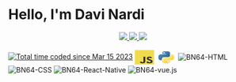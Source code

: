 # Hello, I'm Davi Nardi
<div align="center">
  <a href="https://github-readme-stats.vercel.app/api?username=BN0640"><img height="150em" src="https://github-readme-stats.vercel.app/api?username=BN0640&show_icons=true&include_all_commits=true&count_private=true&title_color=00e7ff&icon_color=00e7ff&text_color=9f9f9f&bg_color=000"/>
    
  <img height="150em" src="https://github-readme-stats.vercel.app/api/top-langs/?username=BN0640&langs_count=10&layout=compact&title_color=00e7ff&text_color=00e7ff&bg_color=000"/>
    
  <img height="150" src="https://github-readme-streak-stats.herokuapp.com/?user=BN0640&theme=black-ice&mode=weekly&background=000000">
</div>
 
<div style="display: inline_block"><br>
  <a href="https://wakatime.com/@4f1ec930-b5c3-453a-9688-4a16fa384d55"><img src="https://wakatime.com/badge/user/4f1ec930-b5c3-453a-9688-4a16fa384d55.svg" alt="Total time      coded since Mar 15 2023"></a>
    <img align="center" alt="BN64-Js" height="30" width="40" src="https://raw.githubusercontent.com/devicons/devicon/master/icons/javascript/javascript-original.svg">
    <img align="center" alt="BN64-Python" height="30" width="40" src="https://raw.githubusercontent.com/devicons/devicon/master/icons/python/python-original.svg">
    <img align="center" alt="BN64-HTML" height="30" width="40" src="https://cdn.jsdelivr.net/gh/devicons/devicon/icons/html5/html5-original.svg">
    <img align="center" alt="BN64-CSS" height="40" width="30"src="https://upload.wikimedia.org/wikipedia/commons/thumb/d/d5/CSS3_logo_and_wordmark.svg/544px-CSS3_logo_and_wordmark.svg.png">
    <img align="center" alt="BN64-React-Native" height="30" src="https://cdn4.iconfinder.com/data/icons/logos-3/600/React.js_logo-512.png">
    <img align="center" alt="BN64-vue.js" height="30" src="https://static-00.iconduck.com/assets.00/vuejs-original-wordmark-icon-1736x2048-4z2z3y92.png">
</div>
